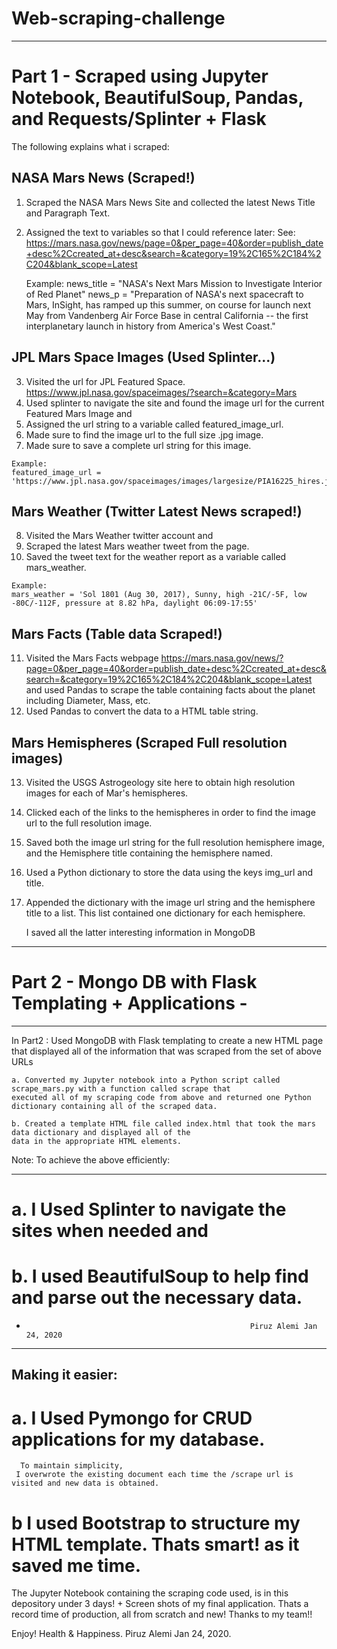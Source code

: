 # Web-scraping-challenge
------------------------

# Part 1 - Scraped using Jupyter Notebook, BeautifulSoup, Pandas, and Requests/Splinter + Flask

  The following explains what i scraped:

## NASA Mars News (Scraped!)

 1. Scraped the NASA Mars News Site and collected the latest News Title and Paragraph Text.
 2. Assigned the text to variables so that I could reference later: See:
 https://mars.nasa.gov/news/page=0&per_page=40&order=publish_date+desc%2Ccreated_at+desc&search=&category=19%2C165%2C184%2C204&blank_scope=Latest

    Example:
    news_title = "NASA's Next Mars Mission to Investigate Interior of Red Planet"
    news_p = "Preparation of NASA's next spacecraft to Mars, InSight, has ramped up this summer, on course for launch next May     from Vandenberg Air Force Base in central California -- the first interplanetary launch in history from America's
    West Coast."

## JPL Mars Space Images (Used Splinter...)

  3. Visited the url for JPL Featured Space. https://www.jpl.nasa.gov/spaceimages/?search=&category=Mars
  4. Used splinter to navigate the site and found the image url for the current Featured Mars Image and 
  5. Assigned the url string to a variable called featured_image_url.
  6. Made sure to find the image url to the full size .jpg image.
  7. Made sure to save a complete url string for this image.
    
    Example:
    featured_image_url = 'https://www.jpl.nasa.gov/spaceimages/images/largesize/PIA16225_hires.jpg'
    
## Mars Weather (Twitter Latest News scraped!)

  8. Visited the Mars Weather twitter account and 
  9. Scraped the latest Mars weather tweet from the page. 
 10. Saved the tweet text for the weather report as a variable called mars_weather.
 
    Example:
    mars_weather = 'Sol 1801 (Aug 30, 2017), Sunny, high -21C/-5F, low -80C/-112F, pressure at 8.82 hPa, daylight 06:09-17:55'
    
## Mars Facts (Table data Scraped!)

  11. Visited the Mars Facts webpage https://mars.nasa.gov/news/?page=0&per_page=40&order=publish_date+desc%2Ccreated_at+desc&search=&category=19%2C165%2C184%2C204&blank_scope=Latest
  and used Pandas to scrape the table containing facts about the planet including Diameter, Mass, etc.
  12. Used Pandas to convert the data to a HTML table string.
  
## Mars Hemispheres (Scraped Full resolution images)

  13. Visited the USGS Astrogeology site here to obtain high resolution images for each of Mar's hemispheres.
  14. Clicked each of the links to the hemispheres in order to find the image url to the full resolution image.
  15. Saved both the image url string for the full resolution hemisphere image, and the Hemisphere title containing 
      the hemisphere named. 
  16. Used a Python dictionary to store the data using the keys img_url and title.
  17. Appended the dictionary with the image url string and the hemisphere title to a list. 
      This list contained one dictionary for each hemisphere.
      
      I saved all the latter interesting information in MongoDB

----------------------------------------------------------------------------------------------------------
#                     Part 2 - Mongo DB  with Flask Templating + Applications                           -
----------------------------------------------------------------------------------------------------------

In Part2 : Used MongoDB with Flask templating to create a new HTML page that displayed all of the information 
that was scraped from the set of above URLs 

    a. Converted my Jupyter notebook into a Python script called scrape_mars.py with a function called scrape that 
    executed all of my scraping code from above and returned one Python dictionary containing all of the scraped data.
    
    b. Created a template HTML file called index.html that took the mars data dictionary and displayed all of the 
    data in the appropriate HTML elements. 
    
Note: To achieve the above efficiently:

------------------------------------------------------------------------------------------------------
# a. I Used Splinter to navigate the sites when needed and 
# b. I used  BeautifulSoup to help find and parse out the necessary data. 
-                                                       Piruz Alemi Jan 24, 2020
------------------------------------------------------------------------------------------------------


## Making it easier:

# a. I Used Pymongo for CRUD applications for my database.
      To maintain simplicity, 
     I overwrote the existing document each time the /scrape url is visited and new data is obtained.
# b I used Bootstrap to structure my HTML template. Thats smart! as it saved me time.

The Jupyter Notebook containing the scraping code used, is in this depository under 3 days! + Screen shots of my final application. Thats a record time of production, all from scratch and new! Thanks to my team!!

Enjoy! Health & Happiness. Piruz Alemi Jan 24, 2020.
